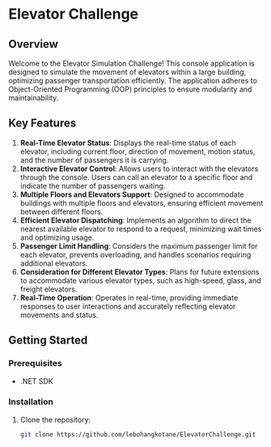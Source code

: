 # Elevator Challenge

## Overview
Welcome to the Elevator Simulation Challenge! This console application is designed to simulate the movement of elevators within a large building, optimizing passenger transportation efficiently. The application adheres to Object-Oriented Programming (OOP) principles to ensure modularity and maintainability.

## Key Features
1. **Real-Time Elevator Status**: Displays the real-time status of each elevator, including current floor, direction of movement, motion status, and the number of passengers it is carrying.
2. **Interactive Elevator Control**: Allows users to interact with the elevators through the console. Users can call an elevator to a specific floor and indicate the number of passengers waiting.
3. **Multiple Floors and Elevators Support**: Designed to accommodate buildings with multiple floors and elevators, ensuring efficient movement between different floors.
4. **Efficient Elevator Dispatching**: Implements an algorithm to direct the nearest available elevator to respond to a request, minimizing wait times and optimizing usage.
5. **Passenger Limit Handling**: Considers the maximum passenger limit for each elevator, prevents overloading, and handles scenarios requiring additional elevators.
6. **Consideration for Different Elevator Types**: Plans for future extensions to accommodate various elevator types, such as high-speed, glass, and freight elevators.
7. **Real-Time Operation**: Operates in real-time, providing immediate responses to user interactions and accurately reflecting elevator movements and status.

## Getting Started
### Prerequisites
- .NET SDK

### Installation
1. Clone the repository:
   ```sh
   git clone https://github.com/lebohangkotane/ElevatorChallenge.git
